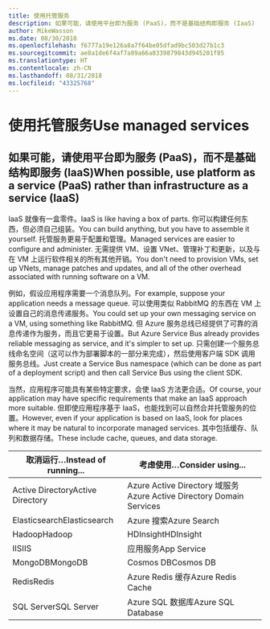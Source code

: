 ```yaml
---
title: 使用托管服务
description: 如果可能，请使用平台即为服务 (PaaS)，而不是基础结构即服务 (IaaS)
author: MikeWasson
ms.date: 08/30/2018
ms.openlocfilehash: f6777a19e126a8a7f64be05dfad9bc503d27b1c3
ms.sourcegitcommit: ae8a1de6f4af7a89a66a8339879843d945201f85
ms.translationtype: HT
ms.contentlocale: zh-CN
ms.lasthandoff: 08/31/2018
ms.locfileid: "43325768"
---
```

# <a name="use-managed-services"></a><span data-ttu-id="96a06-103">使用托管服务</span><span class="sxs-lookup"><span data-stu-id="96a06-103">Use managed services</span></span>

## <a name="when-possible-use-platform-as-a-service-paas-rather-than-infrastructure-as-a-service-iaas"></a><span data-ttu-id="96a06-104">如果可能，请使用平台即为服务 (PaaS)，而不是基础结构即服务 (IaaS)</span><span class="sxs-lookup"><span data-stu-id="96a06-104">When possible, use platform as a service (PaaS) rather than infrastructure as a service (IaaS)</span></span>

<span data-ttu-id="96a06-105">IaaS 就像有一盒零件。</span><span class="sxs-lookup"><span data-stu-id="96a06-105">IaaS is like having a box of parts.</span></span> <span data-ttu-id="96a06-106">你可以构建任何东西，但必须自己组装。</span><span class="sxs-lookup"><span data-stu-id="96a06-106">You can build anything, but you have to assemble it yourself.</span></span> <span data-ttu-id="96a06-107">托管服务更易于配置和管理。</span><span class="sxs-lookup"><span data-stu-id="96a06-107">Managed services are easier to configure and administer.</span></span> <span data-ttu-id="96a06-108">无需提供 VM、设置 VNet、管理补丁和更新，以及与在 VM 上运行软件相关的所有其他开销。</span><span class="sxs-lookup"><span data-stu-id="96a06-108">You don't need to provision VMs, set up VNets, manage patches and updates, and all of the other overhead associated with running software on a VM.</span></span>

<span data-ttu-id="96a06-109">例如，假设应用程序需要一个消息队列。</span><span class="sxs-lookup"><span data-stu-id="96a06-109">For example, suppose your application needs a message queue.</span></span> <span data-ttu-id="96a06-110">可以使用类似 RabbitMQ 的东西在 VM 上设置自己的消息传递服务。</span><span class="sxs-lookup"><span data-stu-id="96a06-110">You could set up your own messaging service on a VM, using something like RabbitMQ.</span></span> <span data-ttu-id="96a06-111">但 Azure 服务总线已经提供了可靠的消息传递作为服务，而且它更易于设置。</span><span class="sxs-lookup"><span data-stu-id="96a06-111">But Azure Service Bus already provides reliable messaging as service, and it's simpler to set up.</span></span> <span data-ttu-id="96a06-112">只需创建一个服务总线命名空间（这可以作为部署脚本的一部分来完成），然后使用客户端 SDK 调用服务总线。</span><span class="sxs-lookup"><span data-stu-id="96a06-112">Just create a Service Bus namespace (which can be done as part of a deployment script) and then call Service Bus using the client SDK.</span></span> 

<span data-ttu-id="96a06-113">当然，应用程序可能具有某些特定要求，会使 IaaS 方法更合适。</span><span class="sxs-lookup"><span data-stu-id="96a06-113">Of course, your application may have specific requirements that make an IaaS approach more suitable.</span></span> <span data-ttu-id="96a06-114">但即使应用程序基于 IaaS，也能找到可以自然合并托管服务的位置。</span><span class="sxs-lookup"><span data-stu-id="96a06-114">However, even if your application is based on IaaS, look for places where it may be natural to incorporate managed services.</span></span> <span data-ttu-id="96a06-115">其中包括缓存、队列和数据存储。</span><span class="sxs-lookup"><span data-stu-id="96a06-115">These include cache, queues, and data storage.</span></span>

| <span data-ttu-id="96a06-116">取消运行…</span><span class="sxs-lookup"><span data-stu-id="96a06-116">Instead of running...</span></span> | <span data-ttu-id="96a06-117">考虑使用…</span><span class="sxs-lookup"><span data-stu-id="96a06-117">Consider using...</span></span> |
|-----------------------|-------------|
| <span data-ttu-id="96a06-118">Active Directory</span><span class="sxs-lookup"><span data-stu-id="96a06-118">Active Directory</span></span> | <span data-ttu-id="96a06-119">Azure Active Directory 域服务</span><span class="sxs-lookup"><span data-stu-id="96a06-119">Azure Active Directory Domain Services</span></span> |
| <span data-ttu-id="96a06-120">Elasticsearch</span><span class="sxs-lookup"><span data-stu-id="96a06-120">Elasticsearch</span></span> | <span data-ttu-id="96a06-121">Azure 搜索</span><span class="sxs-lookup"><span data-stu-id="96a06-121">Azure Search</span></span> |
| <span data-ttu-id="96a06-122">Hadoop</span><span class="sxs-lookup"><span data-stu-id="96a06-122">Hadoop</span></span> | <span data-ttu-id="96a06-123">HDInsight</span><span class="sxs-lookup"><span data-stu-id="96a06-123">HDInsight</span></span> |
| <span data-ttu-id="96a06-124">IIS</span><span class="sxs-lookup"><span data-stu-id="96a06-124">IIS</span></span> | <span data-ttu-id="96a06-125">应用服务</span><span class="sxs-lookup"><span data-stu-id="96a06-125">App Service</span></span> |
| <span data-ttu-id="96a06-126">MongoDB</span><span class="sxs-lookup"><span data-stu-id="96a06-126">MongoDB</span></span> | <span data-ttu-id="96a06-127">Cosmos DB</span><span class="sxs-lookup"><span data-stu-id="96a06-127">Cosmos DB</span></span> |
| <span data-ttu-id="96a06-128">Redis</span><span class="sxs-lookup"><span data-stu-id="96a06-128">Redis</span></span> | <span data-ttu-id="96a06-129">Azure Redis 缓存</span><span class="sxs-lookup"><span data-stu-id="96a06-129">Azure Redis Cache</span></span> |
| <span data-ttu-id="96a06-130">SQL Server</span><span class="sxs-lookup"><span data-stu-id="96a06-130">SQL Server</span></span> | <span data-ttu-id="96a06-131">Azure SQL 数据库</span><span class="sxs-lookup"><span data-stu-id="96a06-131">Azure SQL Database</span></span> |


